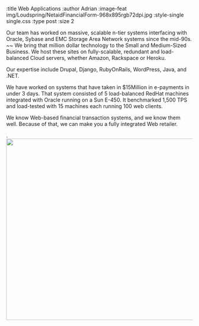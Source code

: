 :title Web Applications
:author Adrian
:image-feat img/Loudspring/NetaidFinancialForm-968x895rgb72dpi.jpg
:style-single single.css
:type post
:size 2

<p>Our team has worked on massive, scalable n-tier systems interfacing with Oracle, Sybase and EMC Storage Area Network systems since the mid-90s. ~~
We bring that million dollar technology to the Small and Medium-Sized Business. We host these sites on fully-scalable, redundant and load-balanced Cloud servers, whether Amazon, Rackspace or Heroku.</p>
<p>Our expertise include Drupal, Django, RubyOnRails, WordPress, Java, and .NET.</p>
<p>We have worked on systems that have taken in $15Million in e-payments in under 3 days. That system consisted of 5 load-balanced  RedHat machines integrated with Oracle running on a Sun E-450. It benchmarked 1,500 TPS and load-tested with 15 machines each running 100 web clients.</p>
<p>We know Web-based financial transaction systems, and we know them well. Because of that, we can make you a fully integrated Web retailer.</p>

<p>.<a href="http://50.18.175.108/newco/wordpress/wp-content/uploads/2012/01/NetaidFinancialForm-968x895-RGB-72dpi.jpg"><img title="NetaidFinancialForm-968x895-RGB-72dpi" src="http://50.18.175.108/newco/wordpress/wp-content/uploads/2012/01/NetaidFinancialForm-968x895-RGB-72dpi.jpg" alt="" width="529" height="489" /></a></p>

